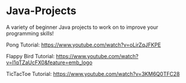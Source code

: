 # Java-Projects
A variety of beginner Java projects to work on to improve your programming skills!

Pong Tutorial: https://www.youtube.com/watch?v=oLirZqJFKPE

Flappy Bird Tutorial: https://www.youtube.com/watch?v=I1qTZaUcFX0&feature=emb_logo

TicTacToe Tutorial: https://www.youtube.com/watch?v=3KM6Q0TFC28
